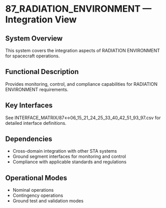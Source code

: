 # 87_RADIATION_ENVIRONMENT — Integration View

## System Overview

This system covers the integration aspects of RADIATION ENVIRONMENT for spacecraft operations.

## Functional Description

Provides monitoring, control, and compliance capabilities for RADIATION ENVIRONMENT requirements.

## Key Interfaces

See INTERFACE_MATRIX/87↔06_15_21_24_25_33_40_42_51_93_97.csv for detailed interface definitions.

## Dependencies

- Cross-domain integration with other STA systems
- Ground segment interfaces for monitoring and control
- Compliance with applicable standards and regulations

## Operational Modes

- Nominal operations
- Contingency operations
- Ground test and validation modes
